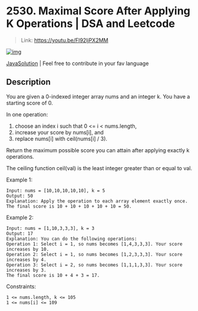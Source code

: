 # 2530. Maximal Score After Applying K Operations | DSA and Leetcode

> Link: https://youtu.be/Fl92ljPX2MM

[![img](https://img.youtube.com/vi/Fl92ljPX2MM/0.jpg)](https://youtu.be/Fl92ljPX2MM)

[JavaSolution](./Solution.java) | Feel free to contribute in your fav language

Description
---
You are given a 0-indexed integer array nums and an integer k. You have a starting score of 0.

In one operation:

1. choose an index i such that 0 <= i < nums.length,
2. increase your score by nums[i], and
3. replace nums[i] with ceil(nums[i] / 3).

Return the maximum possible score you can attain after applying exactly k operations.

The ceiling function ceil(val) is the least integer greater than or equal to val.
 

Example 1:
```
Input: nums = [10,10,10,10,10], k = 5
Output: 50
Explanation: Apply the operation to each array element exactly once. The final score is 10 + 10 + 10 + 10 + 10 = 50.
```

Example 2:
```
Input: nums = [1,10,3,3,3], k = 3
Output: 17
Explanation: You can do the following operations:
Operation 1: Select i = 1, so nums becomes [1,4,3,3,3]. Your score increases by 10.
Operation 2: Select i = 1, so nums becomes [1,2,3,3,3]. Your score increases by 4.
Operation 3: Select i = 2, so nums becomes [1,1,1,3,3]. Your score increases by 3.
The final score is 10 + 4 + 3 = 17.
```
 

Constraints:

    1 <= nums.length, k <= 105
    1 <= nums[i] <= 109

